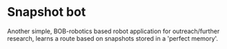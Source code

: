 # Snapshot bot
Another simple, BOB-robotics based robot application for outreach/further research, learns a route based on snapshots stored in a 'perfect memory'.
